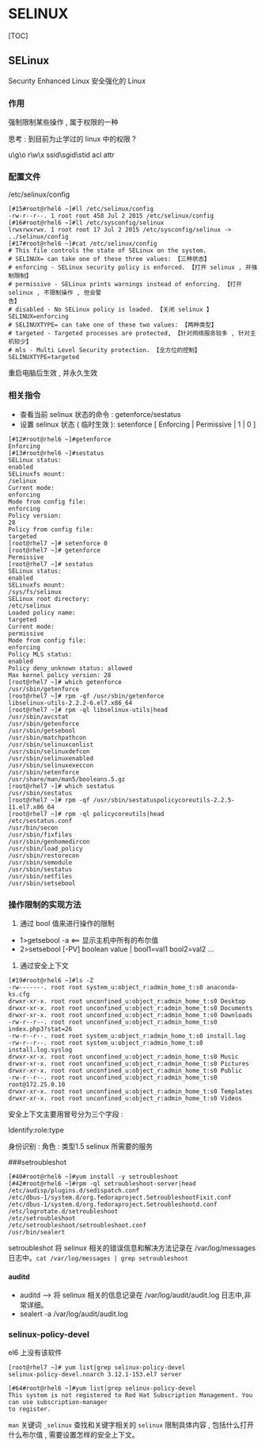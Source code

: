 # SELINUX

[TOC]

## SELinux

Security Enhanced Linux 安全强化的 Linux

### 作用

强制限制某些操作 , 属于权限的一种

思考 : 到目前为止学过的 linux 中的权限 ?

u\g\o r\w\x ssid\sgid\stid acl attr

### 配置文件

/etc/selinux/config

```shell
[#15#root@rhel6 ~]#ll /etc/selinux/config
-rw-r--r--. 1 root root 458 Jul 2 2015 /etc/selinux/config
[#16#root@rhel6 ~]#ll /etc/sysconfig/selinux
lrwxrwxrwx. 1 root root 17 Jul 2 2015 /etc/sysconfig/selinux -> ../selinux/config
[#17#root@rhel6 ~]#cat /etc/selinux/config
# This file controls the state of SELinux on the system.
# SELINUX= can take one of these three values: 【三种状态】
# enforcing - SELinux security policy is enforced. 【打开 selinux , 并强制限制】
# permissive - SELinux prints warnings instead of enforcing. 【打开 selinux , 不限制操作 , 但会警
告】
# disabled - No SELinux policy is loaded. 【关闭 selinux 】
SELINUX=enforcing
# SELINUXTYPE= can take one of these two values: 【两种类型】
# targeted - Targeted processes are protected, 【针对网络服务较多 , 针对主机较少】
# mls - Multi Level Security protection. 【全方位的控制】
SELINUXTYPE=targeted
```

重启电脑后生效 , 并永久生效

### 相关指令

* 查看当前 selinux 状态的命令 : getenforce/sestatus
* 设置 selinux 状态 ( 临时生效 ): setenforce [ Enforcing | Permissive | 1 | 0 ]

```shell
[#12#root@rhel6 ~]#getenforce
Enforcing
[#13#root@rhel6 ~]#sestatus
SELinux status:
enabled
SELinuxfs mount:
/selinux
Current mode:
enforcing
Mode from config file:
enforcing
Policy version:
28
Policy from config file:
targeted
[root@rhel7 ~]# setenforce 0
[root@rhel7 ~]# getenforce
Permissive
[root@rhel7 ~]# sestatus
SELinux status:
enabled
SELinuxfs mount:
/sys/fs/selinux
SELinux root directory:
/etc/selinux
Loaded policy name:
targeted
Current mode:
permissive
Mode from config file:
enforcing
Policy MLS status:
enabled
Policy deny_unknown status: allowed
Max kernel policy version: 28
[root@rhel7 ~]# which getenforce
/usr/sbin/getenforce
[root@rhel7 ~]# rpm -qf /usr/sbin/getenforce
libselinux-utils-2.2.2-6.el7.x86_64
[root@rhel7 ~]# rpm -ql libselinux-utils|head
/usr/sbin/avcstat
/usr/sbin/getenforce
/usr/sbin/getsebool
/usr/sbin/matchpathcon
/usr/sbin/selinuxconlist
/usr/sbin/selinuxdefcon
/usr/sbin/selinuxenabled
/usr/sbin/selinuxexeccon
/usr/sbin/setenforce
/usr/share/man/man5/booleans.5.gz
[root@rhel7 ~]# which sestatus
/usr/sbin/sestatus
[root@rhel7 ~]# rpm -qf /usr/sbin/sestatuspolicycoreutils-2.2.5-11.el7.x86_64
[root@rhel7 ~]# rpm -ql policycoreutils|head
/etc/sestatus.conf
/usr/bin/secon
/usr/sbin/fixfiles
/usr/sbin/genhomedircon
/usr/sbin/load_policy
/usr/sbin/restorecon
/usr/sbin/semodule
/usr/sbin/sestatus
/usr/sbin/setfiles
/usr/sbin/setsebool
```

### 操作限制的实现方法

1. 通过 bool 值来进行操作的限制
* 1>getsebool -a <== 显示主机中所有的布尔值
* 2>setsebool [-PV] boolean value | bool1=val1 bool2=val2 ...

1. 通过安全上下文
```shell
[#19#root@rhel6 ~]#ls -Z
-rw-------. root root system_u:object_r:admin_home_t:s0 anaconda-ks.cfg
drwxr-xr-x. root root unconfined_u:object_r:admin_home_t:s0 Desktop
drwxr-xr-x. root root unconfined_u:object_r:admin_home_t:s0 Documents
drwxr-xr-x. root root unconfined_u:object_r:admin_home_t:s0 Downloads
-rw-r--r--. root root unconfined_u:object_r:admin_home_t:s0 index.php3?stat=26
-rw-r--r--. root root system_u:object_r:admin_home_t:s0 install.log
-rw-r--r--. root root system_u:object_r:admin_home_t:s0 install.log.syslog
drwxr-xr-x. root root unconfined_u:object_r:admin_home_t:s0 Music
drwxr-xr-x. root root unconfined_u:object_r:admin_home_t:s0 Pictures
drwxr-xr-x. root root unconfined_u:object_r:admin_home_t:s0 Public
-rw-r--r--. root root unconfined_u:object_r:admin_home_t:s0 root@172.25.0.10
drwxr-xr-x. root root unconfined_u:object_r:admin_home_t:s0 Templates
drwxr-xr-x. root root unconfined_u:object_r:admin_home_t:s0 Videos
```

安全上下文主要用冒号分为三个字段 :

Identify:role:type

身份识别 : 角色 : 类型1.5 selinux 所需要的服务



###setroubleshot

```shell
[#40#root@rhel6 ~]#yum install -y setroubleshoot
[#42#root@rhel6 ~]#rpm -ql setroubleshoot-server|head
/etc/audisp/plugins.d/sedispatch.conf
/etc/dbus-1/system.d/org.fedoraproject.SetroubleshootFixit.conf
/etc/dbus-1/system.d/org.fedoraproject.Setroubleshootd.conf
/etc/logrotate.d/setroubleshoot
/etc/setroubleshoot
/etc/setroubleshoot/setroubleshoot.conf
/usr/bin/sealert
```

setroubleshot 将 selinux 相关的错误信息和解决方法记录在 /var/log/messages 日志中。`cat /var/log/messages | grep setroubleshoot`

#### auditd

* auditd --> 将 selinux 相关的信息记录在 /var/log/audit/audit.log 日志中,非常详细。
* sealert -a /var/log/audit/audit.log

### selinux-policy-devel

el6 上没有该软件
```shell
[root@rhel7 ~]# yum list|grep selinux-policy-devel
selinux-policy-devel.noarch 3.12.1-153.el7 server

[#64#root@rhel6 ~]#yum list|grep selinux-policy-devel
This system is not registered to Red Hat Subscription Management. You can use subscription-manager
to register.
```
`man` 关键词 `_selinux` 查找和关键字相关的 `selinux` 限制具体内容 , 包括什么打开什么布尔值 , 需要设置怎样的安全上下文。

